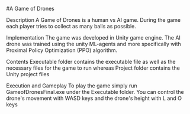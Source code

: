 #A Game of Drones

Description
A Game of Drones is a human vs AI game. During the game each player tries to collect as many balls as possible.

Implementation
The game was developed in Unity game engine. The AI drone was trained using the unity ML-agents and more specifically with Proximal Policy Optimization (PPO) algorithm.

Contents
Executable folder contains the executable file as well as the necessary files for the game to run whereas
Project folder contains the Unity project files

Execution and Gameplay
To play the game simply run GameofDronesFinal.exe under the Executable folder. You can control the drone's movement with WASD keys and the drone's height with L and O keys
